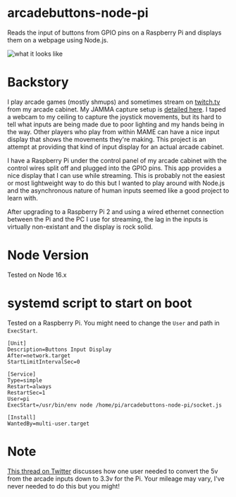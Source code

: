 arcadebuttons-node-pi
=====================

Reads the input of buttons from GPIO pins on a Raspberry Pi and displays them on a webpage using Node.js.

![what it looks like](input_display.gif)

# Backstory

I play arcade games (mostly shmups) and sometimes stream on [twitch.tv](http://twitch.tv/pdp80) from my arcade cabinet.  My JAMMA capture setup is [detailed here](http://shmups.system11.org/viewtopic.php?f=6&t=45917). I taped a webcam to my ceiling to capture the joystick movements, but its hard to tell what inputs are being made due to poor lighting and my hands being in the way. Other players who play from within MAME can have a nice input display that shows the movements they're making. This project is an attempt at providing that kind of input display for an actual arcade cabinet.

I have a Raspberry Pi under the control panel of my arcade cabinet with the control wires split off and plugged into the GPIO pins. This app provides a nice display that I can use while streaming. This is probably not the easiest or most lightweight way to do this but I wanted to play around with Node.js and the asynchronous nature of human inputs seemed like a good project to learn with.

After upgrading to a Raspberry Pi 2 and using a wired ethernet connection between the Pi and the PC I use for streaming, the lag in the inputs is virtually non-existant and the display is rock solid.

# Node Version

Tested on Node 16.x

# systemd script to start on boot

Tested on a Raspberry Pi. You might need to change the `User` and path in `ExecStart`.

```
[Unit]
Description=Buttons Input Display
After=network.target
StartLimitIntervalSec=0

[Service]
Type=simple
Restart=always
RestartSec=1
User=pi
ExecStart=/usr/bin/env node /home/pi/arcadebuttons-node-pi/socket.js

[Install]
WantedBy=multi-user.target
```

# Note

[This thread on Twitter](https://twitter.com/wnka/status/1384361401301360647) discusses how one user needed to convert the 5v from the arcade inputs down to 3.3v for the Pi. Your mileage may vary, I've never needed to do this but you might!



